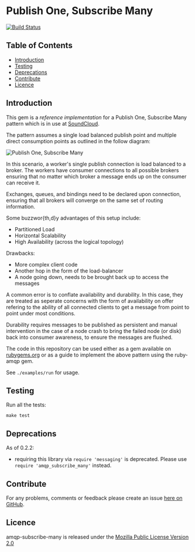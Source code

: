 Publish One, Subscribe Many
===========

[![Build Status](https://secure.travis-ci.org/brendanhay/amqp-subscribe-many.png)](http://travis-ci.org/brendanhay/amqp-subscribe-many)


Table of Contents
-----------------

* [Introduction](#introduction)
* [Testing](#test)
* [Deprecations](#deprecations)
* [Contribute](#contribute)
* [Licence](#licence)


<a name="introduction" />

Introduction
------------

This gem is a _reference implementation_ for a Publish One, Subscribe Many pattern which is in use at [SoundCloud](http://soundcloud.com).

The pattern assumes a single load balanced publish point and multiple direct consumption points as outlined in the follow diagram:

![Publish One, Subscribe Many](https://raw.github.com/brendanhay/amqp-subscribe-many/master/img/amqp-subscribe-many.png)

In this scenario, a worker's single publish connection is load balanced to a broker. The workers have consumer connections to all possible brokers ensuring
that no matter which broker a message ends up on the consumer can receive it.

Exchanges, queues, and bindings need to be declared upon connection, ensuring that all brokers will converge on the same set of routing information.

Some buzzwor{th,d}y advantages of this setup include:

* Partitioned Load
* Horizontal Scalability
* High Availability (across the logical topology)

Drawbacks:

* More complex client code
* Another hop in the form of the load-balancer
* A node going down, needs to be brought back up to access the messages

A common error is to conflate availability and durability. In this case, they are treated as seperate concerns with the form of availability on offer refering to the ability of all connected clients to get a message from point to point under most conditions.

Durability requires messages to be published as persistent and manual intervention in the case of a node crash to bring the failed node (or disk) back into consumer awareness, to ensure the messages are flushed.

The code in this repository can be used either as a gem available on [rubygems.org](rubygems.org/gems/amqp-subscribe-many) or as a guide to implement the above pattern using the ruby-amqp gem.

See `./examples/run` for usage.


<a name="test" />

Testing
-------

Run all the tests:

```shell
make test
```

<a name="deprecations" />

Deprecations
------------

As of 0.2.2:
* requiring this library via `require 'messaging'` is deprecated. Please use `require 'amqp_subscribe_many'` instead.

<a name="contribute" />

Contribute
----------

For any problems, comments or feedback please create an issue [here on GitHub](github.com/brendanhay/amqp-subscribe-many/issues).


<a name="licence" />

Licence
-------

amqp-subscribe-many is released under the [Mozilla Public License Version 2.0](http://www.mozilla.org/MPL/)
